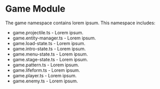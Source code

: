 Game Module
====================
The game namespace contains lorem ipsum. This namespace includes:
<ul>
	<li>game.projectile.ts - Lorem ipsum. </li>
	<li>game.entity-manager.ts - Lorem ipsum. </li>
	<li>game.load-state.ts - Lorem ipsum. </li>
	<li>game.intro-state.ts - Lorem ipsum. </li>
	<li>game.menu-state.ts - Lorem ipsum. </li>
	<li>game.stage-state.ts - Lorem ipsum. </li>
	<li>game.pattern.ts - Lorem ipsum. </li>
	<li>game.lifeform.ts - Lorem ipsum. </li>
	<li>game.player.ts - Lorem ipsum. </li>
	<li>game.enemy.ts - Lorem ipsum. </li>
</ul>

